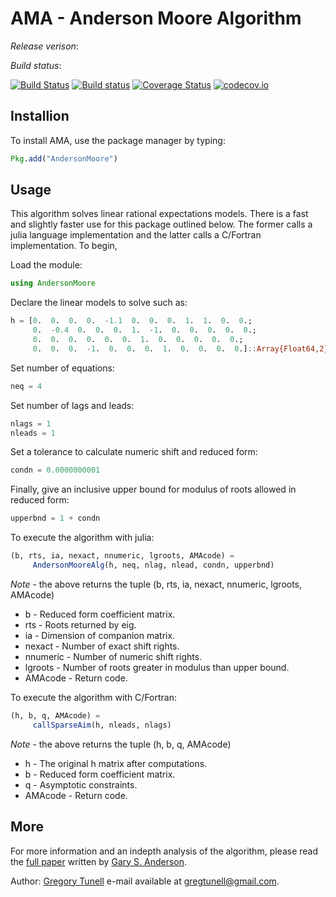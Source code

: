 # AMA - Anderson Moore Algorithm

*Release verison*:

*Build status*:

[![Build Status](https://travis-ci.org/es335mathwiz/AndersonMoore.jl.svg?branch=develop)](https://travis-ci.org/es335mathwiz/AndersonMoore.jl)
[![Build status](https://ci.appveyor.com/project/gtunell/andersonmoore-jl/branch/develop)](https://ci.appveyor.com/project/gtunell/andersonmoore-jl/branch/develop)
[![Coverage Status](https://coveralls.io/repos/github/es335mathwiz/AMA.jl/badge.svg?branch=develop)](https://coveralls.io/github/es335mathwiz/AMA.jl?branch=develop)
[![codecov.io](https://codecov.io/github/es335mathwiz/AMA.jl?branch=develop)](https://codecov.io/github/es335mathwiz/AMA.jl?branch=develop)

## Installion

To install AMA, use the package manager by typing:

```julia
Pkg.add("AndersonMoore")
```

## Usage

This algorithm solves linear rational expectations models. There is a fast and slightly faster use for this package outlined below. The former calls a julia language implementation and the latter calls a C/Fortran implementation. To begin,

Load the module:

```julia
using AndersonMoore
```

Declare the linear models to solve such as:

```julia
h = [0.  0.  0.  0.  -1.1  0.  0.  0.  1.  1.  0.  0.;
     0.  -0.4  0.  0.  0.  1.  -1.  0.  0.  0.  0.  0.;
     0.  0.  0.  0.  0.  0.  1.  0.  0.  0.  0.  0.;
     0.  0.  0.  -1.  0.  0.  0.  1.  0.  0.  0.  0.]::Array{Float64,2}
```

Set number of equations:

```julia
neq = 4
```

Set number of lags and leads:

```julia
nlags = 1
nleads = 1
```

Set a tolerance to calculate numeric shift and reduced form:

```julia
condn = 0.0000000001
```

Finally, give an inclusive upper bound for modulus of roots allowed in reduced form:

```julia
upperbnd = 1 + condn
```

To execute the algorithm with julia: 

```julia
(b, rts, ia, nexact, nnumeric, lgroots, AMAcode) =
     AndersonMooreAlg(h, neq, nlag, nlead, condn, upperbnd)
```
*Note* - the above returns the tuple (b, rts, ia, nexact, nnumeric, lgroots, AMAcode)
<ul>
  <li>	b         -  Reduced form coefficient matrix.<br />                      </li>
  <li>	rts       -  Roots returned by eig.<br />                                </li>
  <li>	ia        -  Dimension of companion matrix.<br />                        </li>
  <li>	nexact    -  Number of exact shift rights.<br />                         </li>
  <li>	nnumeric  -  Number of numeric shift rights.<br />                       </li>
  <li>	lgroots   -  Number of roots greater in modulus than upper bound.<br />  </li>
  <li>  AMAcode   -  Return code.<br />                                          </li>
</ul>

To execute the algorithm with C/Fortran:

```julia
(h, b, q, AMAcode) = 
     callSparseAim(h, nleads, nlags)
```

*Note* - the above returns the tuple (h, b, q, AMAcode)<br />
<ul>
  <li>  h         -  The original h matrix after computations.<br />  </li>
  <li>	b         -  Reduced form coefficient matrix.<br />           </li>
  <li>  q         -  Asymptotic constraints.<br />                    </li>
  <li>	AMAcode   -  Return code.                                     </li>
</ul>

## More

For more information and an indepth analysis of the algorithm, please read the [full paper](https://www.federalreserve.gov/pubs/feds/2010/201013/201013pap.pdf) written by [Gary S. Anderson](https://github.com/es335mathwiz).

Author: [Gregory Tunell](https://github.com/gtunell) e-mail available at <gregtunell@gmail.com>.
